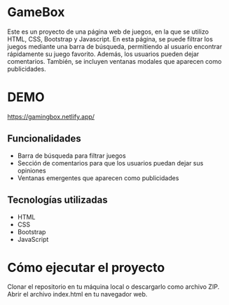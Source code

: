 # GameBox
Este es un proyecto de una página web de juegos, en la que se utilizo HTML, CSS, Bootstrap y Javascript. En esta página, se puede filtrar los juegos mediante una barra de búsqueda, permitiendo al usuario encontrar rápidamente su juego favorito. Además, los usuarios pueden dejar comentarios. También, se incluyen ventanas modales que aparecen como publicidades.

# DEMO 

https://gamingbox.netlify.app/

## Funcionalidades
- Barra de búsqueda para filtrar juegos
- Sección de comentarios para que los usuarios puedan dejar sus opiniones
- Ventanas emergentes que aparecen como publicidades
## Tecnologías utilizadas
- HTML
- CSS
- Bootstrap
- JavaScript
# Cómo ejecutar el proyecto

Clonar el repositorio en tu máquina local o descargarlo como archivo ZIP.
Abrir el archivo index.html en tu navegador web.
